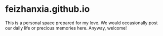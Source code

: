 # feizhanxia.github.io
This is a personal space prepared for my love. We would occasionally post our daily life or precious memories here.
Anyway, welcome!
